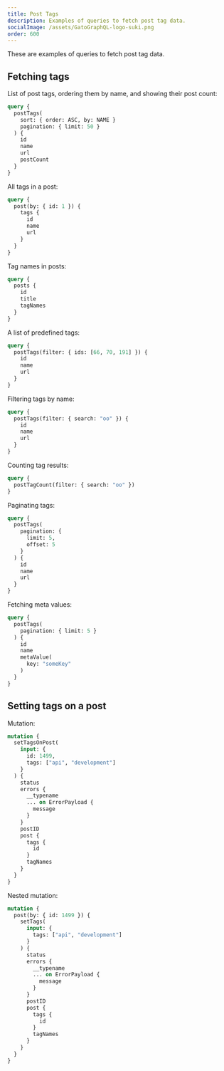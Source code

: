```yaml
---
title: Post Tags
description: Examples of queries to fetch post tag data.
socialImage: /assets/GatoGraphQL-logo-suki.png
order: 600
---
```


These are examples of queries to fetch post tag data.

## Fetching tags

List of post tags, ordering them by name, and showing their post count:

```graphql
query {
  postTags(
    sort: { order: ASC, by: NAME }
    pagination: { limit: 50 }
  ) {
    id
    name
    url
    postCount
  }
}
```

All tags in a post:

```graphql
query {
  post(by: { id: 1 }) {
    tags {
      id
      name
      url
    }
  }
}
```

Tag names in posts:

```graphql
query {
  posts {
    id
    title
    tagNames
  }
}
```

A list of predefined tags:

```graphql
query {
  postTags(filter: { ids: [66, 70, 191] }) {
    id
    name
    url
  }
}
```

Filtering tags by name:

```graphql
query {
  postTags(filter: { search: "oo" }) {
    id
    name
    url
  }
}
```

Counting tag results:

```graphql
query {
  postTagCount(filter: { search: "oo" })
}
```

Paginating tags:

```graphql
query {
  postTags(
    pagination: {
      limit: 5,
      offset: 5
    }
  ) {
    id
    name
    url
  }
}
```

Fetching meta values:

```graphql
query {
  postTags(
    pagination: { limit: 5 }
  ) {
    id
    name
    metaValue(
      key: "someKey"
    )
  }
}
```

## Setting tags on a post

Mutation:

```graphql
mutation {
  setTagsOnPost(
    input: {
      id: 1499, 
      tags: ["api", "development"]
    }
  ) {
    status
    errors {
      __typename
      ... on ErrorPayload {
        message
      }
    }
    postID
    post {
      tags {
        id
      }
      tagNames
    }
  }
}
```

Nested mutation:

```graphql
mutation {
  post(by: { id: 1499 }) {
    setTags(
      input: {
        tags: ["api", "development"]
      }
    ) {
      status
      errors {
        __typename
        ... on ErrorPayload {
          message
        }
      }
      postID
      post {
        tags {
          id
        }
        tagNames
      }
    }
  }
}
```
